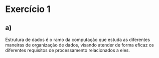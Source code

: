 # Exercício 1
## a) 
Estrutura de dados é o ramo da computação que estuda as diferentes maneiras de organização de dados, visando atender de forma eficaz os diferentes requisitos de processamento relacionados a eles.
